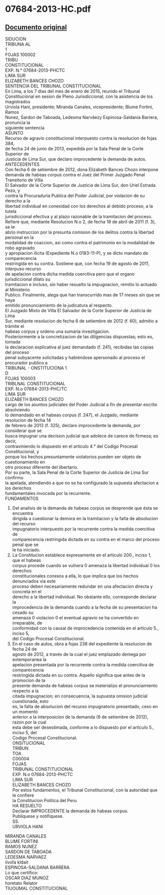 
07684-2013-HC.pdf
=================
  
[Documento original](https://tc.gob.pe/jurisprudencia/2015/07684-2013-HC.pdf)  
---  
SIDUCION  
TRIBUNA AL  
1  
FOJAS 100002  
TRIBU  
CONSTITUCIONAL  
EXP. N.° 07684-2013-PHCTC  
LIMA SUR  
ELIZABETH BANCES CHOZO  
SENTENCIA DEL TRIBUNAL CONSTITUCIONAL  
En Lima, a los 7 dias del mes de enero de 2015, reunido el Tribunal  
Çonstitucional en sesion de Pleno Jurisdiccional, con la asistencia de los magistrados  
Urviola Hani, presidente; Miranda Canales, vicepresidente; Blume Fortini, Ramos  
Nunez, Sardon de Taboada, Ledesma Narvâezy Espinosa-Saldania Barrera, pronuncia la  
siguiente sentencia  
ASUNTO  
Recurso de agravio constitucional interpuesto contra la resolucion de fojas 384,  
de fecha 24 de junio de 2013, expedida por la Sala Penal de la Corte Superior de  
Justicia de Lima Sur, que declaro improcedente la demanda de autos.  
ANTECEDENTES  
Con fecha 6 de setiembre de 2012, dona Elizabeth Bances Chozo interpone  
demanda de habeas corpus contra el Juez del Primer Juzgado Penal Transitorio de Villa  
El Salvador de la Corte Superior de Justicia de Lima Sur, don Uriel Estrada Pezo, y  
contra la Procuraduria Publica del Poder Judicial, por violacion de su derecho a la  
libertad individual en conexidad con los derechos al debido proceso, a la tutela  
jurisdiccional efectiva y al plazo razonable de la tramitacion del proceso.  
Refiere que, mediante Resolucion N.o 2, de fecha 18 de abril de 2011 (f. 3), se le  
abrio instruccion por la presunta comision de los delitos contra la libertad personal en la  
modalidad de coaccion, asi como contra el patrimonio en la modalidad de robo agravado  
y apropiacion ilicita (Expediente N.o 0183-11-P), y se dicto mandato de comparecencia  
restringida en su contra. Sostiene que, con fecha 19 de agosto de 2011, interpuso recurso  
de apelacion contra dicha medida coercitiva pero que el organo jurisdiccional dilato su  
tramitacion e incluso, sin haber resuelto la impugnacion, remitio lo actuado al Ministerio  
Publico. Finalmente, alega que han transcurrido mas de 17 meses sin que se haya  
emitido pronunciamiento de la judicatura al respecto.  
El Juzgado Mixto de Villa El Salvador de la Corte Superior de Justicia de Lima  
Sur, mediante resolucion de fecha 6 de setiembre de 2012 (f. 60), admitio a trâmite el  
habeas corpus y ordeno una sumaria investigacion.  
Posteriormente a la concretizacion de las diligencias dispuestas; esto es, tomada  
la declaracion explicativa al juez demandado (f. 241), recibidas las copias del proceso  
penal subyacente solicitadas y habiéndose apersonado al proceso el procurador publico a  
TRIBUNAL - ONSTITUCIONA 1  
D  
FOJAS 100003  
TRIBLNAL CONSTITUCIONAL  
EXP. N.o 07684-2013-PHC/TC  
LIMA SUR  
ELIZABETH BANCES CHOZO  
cargo de los asuntos judiciales del Poder Judicial a fin de presentar escrito absolviendo  
lo demandado en el habeas corpus (f. 247), el Juzgado, mediante resolucion de fecha 14  
de febrero de 2013 (f. 325), declaro improcedente la demanda, por considerar que se  
busca impugnar una decision judicial que adolece de carece de firmeza; es decir,  
contraviniendo lo dispuesto en el articulo 4.° del Codigo Procesal Constitucional, y  
porque los hechos presuntamente violatorios pueden ser objeto de cuestionamiento en  
otro proceso diferente del libertario.  
Por su parte, la Sala Penal de la Corte Superior de Justicia de Lima Sur confirmo  
la apelada, atendiendo a que no se ha configurado la supuesta afectacion a los derechos  
fundamentales invocada por la recurrente.  
FUNDAMENTOS  
1. Del analisis de la demanda de habeas corpus se desprende que ésta se encuentra  
dirigida a cuestionar la demora en la tramitacion y la falta de absolucion del recurso  
impugnatorio interpuesto por la recurrente contra la medida coercitiva de  
comparecencia restringida dictada en su contra en el marco del proceso penal que se  
le ha iniciado.  
2. La Constitucion establece expresamente en el articulo 200., inciso 1, que el habeas  
corpus procede cuando se vulnera 0 amenaza la libertad individual 0 los derechos  
constitucionales conexos a ella, lo que implica que los hechos denunciados via este  
proceso deben necesariamente redundar en una afectacion directa y concreta en el  
derecho a la libertad individual. No obstante ello, corresponde declarar la  
improcedencia de la demanda cuando a la fecha de su presentacion ha cesado su  
amenaza 0 violacion 0 el eventual agravio se ha convertido en irreparable, de  
conformidad con la causal de improcedencia contenida en el articulo 5., inciso 5,  
del Codigo Procesal Constitucional.  
3. En el caso de autos, obra a fojas 238 del expediente la resolucion de fecha 24 de  
agosto de 2012, a través de la cual el juez emplazado deniega por extemporanea la  
apelacion presentada por la recurrente contra la medida coercitiva de comparecencia  
restringida dictada en su contra. Aquello significa que antes de la promocion de la  
presente demanda de habeas corpus se materializo el pronunciamiento respecto a la  
citada impugnacion; en consecuencia, la supuesta omision judicial cuestionada, esto  
es, la falta de absolucion del recurso impugnatorio presentado, ceso en un momento  
anterior a la interposicion de la demanda (6 de setiembre de 2012), razon por la cual  
esta debe ser desestimada, conforme a lo dispuesto por el articulo 5., inciso 5, del  
Codigo Procesal Constitucional.  
ONSITUCIONAL  
TRIBUN  
TOA  
C00004  
FOJAS  
TRIBUNAL CONSTITUCIONAL  
EXP. N.o 07684-2013-PHCTC  
LIMA SUR  
ELIZABETH BANCES CHOZO  
Por estos fundamentos, el Tribunal Constitucional, con la autoridad que le confiere  
la Constitucion Politica del Peru  
HA RESUELTO  
Declarar IMPROCEDENTE la demanda de habeas corpus.  
Publiquese y notifiquese.  
SS.  
URVIOLA HANI  
  
MIRANDA CANALES  
BLUME FORTINI  
RAMOS NUNEZ  
SARDON DE TABOADA  
LEDESMA NARVAEZ  
livofa kldait  
ESPINOSA-SALDANA BARRERA  
Lo que certifico:  
OSCAR DIAZ MUNOZ  
horetato Relator  
TIUOUMAL CONSTITUCIONAL
